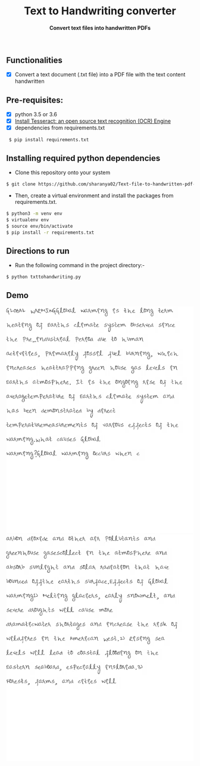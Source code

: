 <p align="center">
	<h1 align="center"> Text to Handwriting converter </h1>
	<h4 align="center"> Convert text files into handwritten PDFs <h4>
</p>
<br>

## Functionalities
- [X] Convert a text document (.txt file) into a PDF file with the text content handwritten

## Pre-requisites:
- [X] python 3.5 or 3.6
- [X] [Install Tesseract: an open source text recognition (OCR) Engine](https://github.com/tesseract-ocr/tessdoc/blob/master/Home.md)
- [X] dependencies from requirements.txt

```
 $ pip install requirements.txt
 ```

## Installing required python dependencies
- Clone this repository onto your system
```bash
$ git clone https://github.com/sharanya02/Text-file-to-handwritten-pdf-file
```
- Then, create a virtual environment and install the packages from requirements.txt.
```bash
$ python3 -m venv env
$ virtualenv env
$ source env/bin/activate
$ pip install -r requirements.txt
```
## Directions to run
- Run the following command in the project directory:-
```
$ python txttohandwriting.py
```

## Demo

<p align="center"><img src="0outt.png"> <img src="1outt.png"></p>
